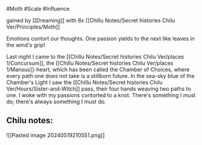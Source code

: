 #Moth #Scale #Influence 

gained by [[Dreaming]] with 8x [[Chillu Notes/Secret histories Chilu Ver/Principles/Moth]]

Emotions contort our thoughts. One passion yields to the next like leaves in the wind's grip!

Last night I came to the [[Chillu Notes/Secret histories Chilu Ver/places 1/Concursum]], the [[Chillu Notes/Secret histories Chilu Ver/places 1/Mansus]]-heart, which has been called the Chamber of Choices, where every path one does not take is a stillborn future. In the sea-sky blue of the Chamber's Light I saw the [[Chillu Notes/Secret histories Chilu Ver/Hours/Sister-and-Witch]] pass, their four hands weaving two paths to one. I woke with my passions contorted to a knot. There's something I must do; there's always something I must do.

Chilu notes:
- 

![[Pasted image 20240519210551.png]]